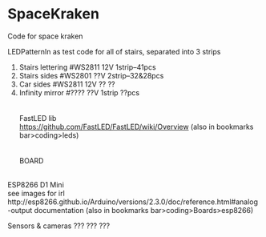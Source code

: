 # SpaceKraken
Code for space kraken

LEDPatternIn as test code for all of stairs, separated into 3 strips


1. Stairs lettering #WS2811 12V 1strip–41pcs<br>
2. Stairs sides #WS2801 ??V 2strip–32&28pcs<br>
3. Car sides #WS2811 12V ?? ??<br>
4. Infinity mirror #???? ??V 1strip ??pcs<br>
<br> <br>
FastLED lib<br>
https://github.com/FastLED/FastLED/wiki/Overview (also in bookmarks bar>coding>leds)
<br><br><br>
BOARD <br>
<br>
ESP8266 D1 Mini<br>
see images for irl <br>
http://esp8266.github.io/Arduino/versions/2.3.0/doc/reference.html#analog-output documentation (also in bookmarks bar>coding>Boards>esp8266)

Sensors & cameras ??? ??? ???

